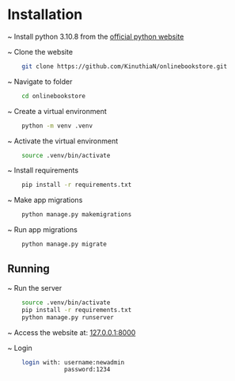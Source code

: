 # Installation

~ Install python 3.10.8 from the [official python website](https://www.python.org/downloads/release/python-3108/)

~ Clone the website

```bash
    git clone https://github.com/KinuthiaN/onlinebookstore.git
```

~ Navigate to folder

```bash
    cd onlinebookstore
```

~ Create a virtual environment

```bash
    python -m venv .venv
```

~ Activate the virtual environment

```bash
    source .venv/bin/activate
```

~ Install requirements

```bash
    pip install -r requirements.txt
```

~ Make app migrations

```bash
    python manage.py makemigrations
```

~ Run app migrations

```bash
    python manage.py migrate
```

## Running

~ Run the server

```bash
    source .venv/bin/activate
    pip install -r requirements.txt
    python manage.py runserver
```

~ Access the website at: [127.0.0.1:8000](http://127.0.0.1:8000)

~ Login

```bash
    login with: username:newadmin
                password:1234
```